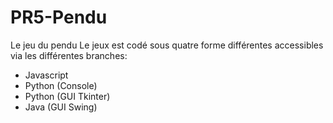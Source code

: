 # PR5-Pendu
Le jeu du pendu
Le jeux est codé sous quatre forme différentes accessibles via les différentes branches:
* Javascript
* Python (Console)
* Python (GUI Tkinter)
* Java (GUI Swing)
